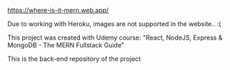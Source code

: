 https://where-is-it-mern.web.app/

Due to working with Heroku, images are not supported in the website.. :(

This project was created with Udemy course: "React, NodeJS, Express & MongoDB - The MERN Fullstack Guide"

This is the back-end repository of the project

